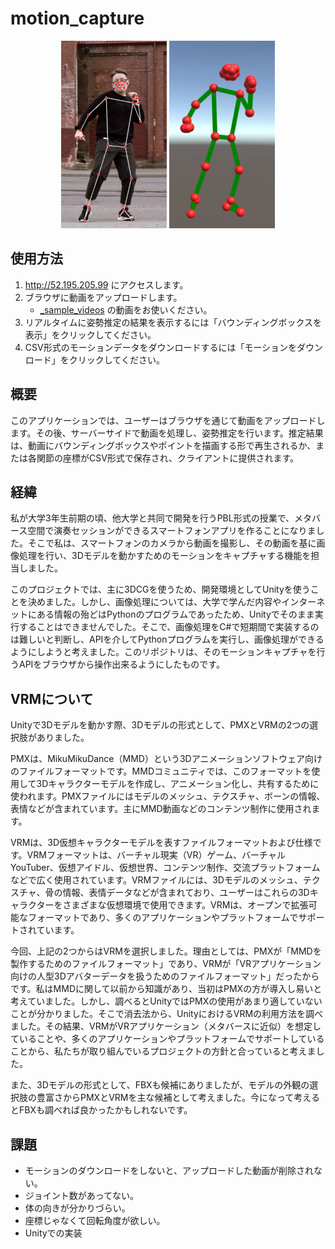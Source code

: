 # motion_capture

<div align="center">
    <img src="_github/img01.png" height="300">
    <img src="_github/img02.png" height="300">
</div>

## 使用方法

1. http://52.195.205.99 にアクセスします。
2. ブラウザに動画をアップロードします。
   - [_sample_videos](_sample_videos/) の動画をお使いください。
3. リアルタイムに姿勢推定の結果を表示するには「バウンディングボックスを表示」をクリックしてください。
4. CSV形式のモーションデータをダウンロードするには「モーションをダウンロード」をクリックしてください。

## 概要

このアプリケーションでは、ユーザーはブラウザを通じて動画をアップロードします。その後、サーバーサイドで動画を処理し、姿勢推定を行います。推定結果は、動画にバウンディングボックスやポイントを描画する形で再生されるか、または各関節の座標がCSV形式で保存され、クライアントに提供されます。

## 経緯

私が大学3年生前期の頃、他大学と共同で開発を行うPBL形式の授業で、メタバース空間で演奏セッションができるスマートフォンアプリを作ることになりました。そこで私は、スマートフォンのカメラから動画を撮影し、その動画を基に画像処理を行い、3Dモデルを動かすためのモーションをキャプチャする機能を担当しました。

このプロジェクトでは、主に3DCGを使うため、開発環境としてUnityを使うことを決めました。しかし、画像処理については、大学で学んだ内容やインターネットにある情報の殆どはPythonのプログラムであったため、Unityでそのまま実行することはできませんでした。そこで、画像処理をC#で短期間で実装するのは難しいと判断し、APIを介してPythonプログラムを実行し、画像処理ができるようにしようと考えました。このリポジトリは、そのモーションキャプチャを行うAPIをブラウザから操作出来るようにしたものです。

## VRMについて

Unityで3Dモデルを動かす際、3Dモデルの形式として、PMXとVRMの2つの選択肢がありました。

PMXは、MikuMikuDance（MMD）という3Dアニメーションソフトウェア向けのファイルフォーマットです。MMDコミュニティでは、このフォーマットを使用して3Dキャラクターモデルを作成し、アニメーション化し、共有するために使われます。PMXファイルにはモデルのメッシュ、テクスチャ、ボーンの情報、表情などが含まれています。主にMMD動画などのコンテンツ制作に使用されます。

VRMは、3D仮想キャラクターモデルを表すファイルフォーマットおよび仕様です。VRMフォーマットは、バーチャル現実（VR）ゲーム、バーチャルYouTuber、仮想アイドル、仮想世界、コンテンツ制作、交流プラットフォームなどで広く使用されています。VRMファイルには、3Dモデルのメッシュ、テクスチャ、骨の情報、表情データなどが含まれており、ユーザーはこれらの3Dキャラクターをさまざまな仮想環境で使用できます。VRMは、オープンで拡張可能なフォーマットであり、多くのアプリケーションやプラットフォームでサポートされています。

今回、上記の2つからはVRMを選択しました。理由としては、PMXが「MMDを製作するためのファイルフォーマット」であり、VRMが「VRアプリケーション向けの人型3Dアバターデータを扱うためのファイルフォーマット」だったからです。私はMMDに関して以前から知識があり、当初はPMXの方が導入し易いと考えていました。しかし、調べるとUnityではPMXの使用があまり適していないことが分かりました。そこで消去法から、UnityにおけるVRMの利用方法を調べました。その結果、VRMがVRアプリケーション（メタバースに近似）を想定していることや、多くのアプリケーションやプラットフォームでサポートしていることから、私たちが取り組んでいるプロジェクトの方針と合っていると考えました。

また、3Dモデルの形式として、FBXも候補にありましたが、モデルの外観の選択肢の豊富さからPMXとVRMを主な候補として考えました。今になって考えるとFBXも調べれば良かったかもしれないです。

## 課題

- モーションのダウンロードをしないと、アップロードした動画が削除されない。
- ジョイント数があってない。
- 体の向きが分かりづらい。
- 座標じゃなくて回転角度が欲しい。
- Unityでの実装
